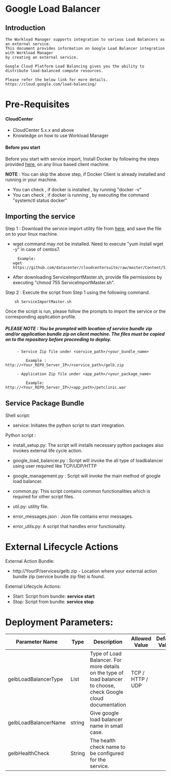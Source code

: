 #  Google Load Balancer
## Introduction
    The Workload Manager supports integration to various Load Balancers as an external service.
    This document provides information on Google Load Balancer integration with Workload Manager 
    by creating an external service.
    
    Google Cloud Platform Load Balancing gives you the ability to distribute load-balanced compute resources.
    
    Please refer the below link for more details.
    https://cloud.google.com/load-balancing/
	
# Pre-Requisites
#### CloudCenter
- CloudCenter 5.x.x and above
- Knowledge on how to use Workload Manager  

#### Before you start
Before you start with service import, Install Docker by following the steps provided [here](https://github.com/datacenter/cloudcentersuite/raw/master/Content/dockerimages/Steps%20for%20Installation%20of%20Docker%20CE%20on%20CentOS7_V2.docx), on any linux based client machine.

**NOTE** : You can skip the above step, if Docker Client is already installed and running in your machine. 
- You can check , if docker is installed , by running "docker -v"
- You can check , if docker is running , by executing the command "systemctl status docker"

## Importing the service

Step 1 : Download the service import utility file  from [here](https://raw.githubusercontent.com/datacenter/cloudcentersuite/master/Content/Scripts/ServiceImportMaster.sh), and save the file on to your linux machine.
- wget command may not be installed. Need to execute "yum install wget -y" in case of centos7.

	    Example: 
      wget https://github.com/datacenter/cloudcentersuite/raw/master/Content/Scripts/ServiceImportMaster.sh
				
- After downloading ServiceImportMaster.sh, provide file permissions by executing "chmod 755 ServiceImportMaster.sh".

Step 2 : Execute the script from Step 1 using the following command.

        sh ServiceImportMaster.sh

Once the script is run, please follow the prompts to import the service or the corresponding application profile.


##### PLEASE NOTE : You be prompted with location of service bundle zip and/or application bundle zip on client machine. The files must be copied on to the repository before proceeding to deploy.


         - Service Zip file under <service_path>/<your_bundle_name>
                    
             Example : http://<Your_REPO_Server_IP>/<service_path>/gelb.zip 
    
         - Application Zip file under <app_path>/<your_package_name>
            
             Example: http://<Your_REPO_Server_IP>/<app_path>/petclinic.war


## Service Package Bundle

Shell script:

- service: Initiates the python script to start integration.

Python script :

- install_setup.py: The script will installs necessary python packages also invokes external life cycle action.

- google_load_balancer.py : Script will invoke the all type of loadbalancer using user required like TCP/UDP/HTTP

- google_management.py : Script will invoke the main method of google load balancer.

- common.py: This script contains common functionalities which is required for other script files.

- util.py: utility file.

- error_messages.json : Json file contains error messages.

- error_utils.py: A script that handles error functionality.

# External Lifecycle Actions

External Action Bundle:  
 - http://YourIP/services/gelb.zip - Location where your external action bundle zip (service bundle zip file) is found.
 
External Lifecycle Actions: 
 - Start: Script from bundle: **service start**
 - Stop: Script from bundle: **service stop** 

# Deployment Parameters:

| Parameter Name	| Type	 | Description | Allowed Value |Default Value |
| ------ | ------ | ------ |------ | ------ |
| gelbLoadBalancerType |	List |	Type of Load Balancer. For more details on the type of load balancer to choose, check Google cloud documentation | TCP / HTTP / UDP | 
| gelbLoadBalancerName|string  | Give google load balancer name in small case. | <googleloadbalncer> |
| gelbHealthCheck |	String |	The health check name to be configured for the service. | 